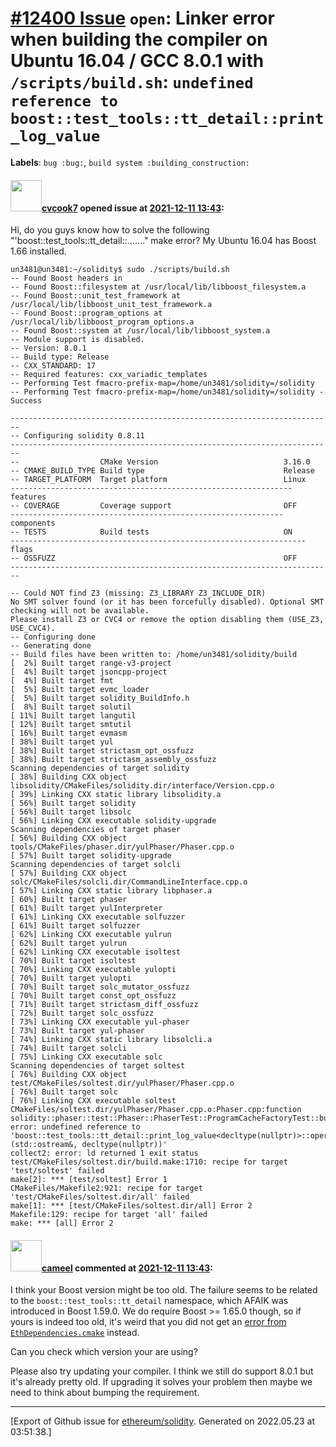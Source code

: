 # [\#12400 Issue](https://github.com/ethereum/solidity/issues/12400) `open`: Linker error when building the compiler on Ubuntu 16.04 / GCC 8.0.1 with `/scripts/build.sh`: `undefined reference to boost::test_tools::tt_detail::print_log_value`
**Labels**: `bug :bug:`, `build system :building_construction:`


#### <img src="https://avatars.githubusercontent.com/u/28863949?v=4" width="50">[cvcook7](https://github.com/cvcook7) opened issue at [2021-12-11 13:43](https://github.com/ethereum/solidity/issues/12400):

Hi, do you guys know how to solve the following "'boost::test_tools::tt_detail::......." make error? My Ubuntu 16.04 has Boost 1.66 installed.

```
un3481@un3481:~/solidity$ sudo ./scripts/build.sh 
-- Found Boost headers in 
-- Found Boost::filesystem at /usr/local/lib/libboost_filesystem.a
-- Found Boost::unit_test_framework at /usr/local/lib/libboost_unit_test_framework.a
-- Found Boost::program_options at /usr/local/lib/libboost_program_options.a
-- Found Boost::system at /usr/local/lib/libboost_system.a
-- Module support is disabled.
-- Version: 8.0.1
-- Build type: Release
-- CXX_STANDARD: 17
-- Required features: cxx_variadic_templates
-- Performing Test fmacro-prefix-map=/home/un3481/solidity=/solidity
-- Performing Test fmacro-prefix-map=/home/un3481/solidity=/solidity - Success

------------------------------------------------------------------------
-- Configuring solidity 0.8.11
------------------------------------------------------------------------
--                  CMake Version                            3.16.0
-- CMAKE_BUILD_TYPE Build type                               Release
-- TARGET_PLATFORM  Target platform                          Linux
--------------------------------------------------------------- features
-- COVERAGE         Coverage support                         OFF
------------------------------------------------------------- components
-- TESTS            Build tests                              ON
------------------------------------------------------------------ flags
-- OSSFUZZ                                                   OFF
------------------------------------------------------------------------

-- Could NOT find Z3 (missing: Z3_LIBRARY Z3_INCLUDE_DIR) 
No SMT solver found (or it has been forcefully disabled). Optional SMT checking will not be available.  
Please install Z3 or CVC4 or remove the option disabling them (USE_Z3, USE_CVC4).
-- Configuring done
-- Generating done
-- Build files have been written to: /home/un3481/solidity/build
[  2%] Built target range-v3-project
[  4%] Built target jsoncpp-project
[  4%] Built target fmt
[  5%] Built target evmc_loader
[  5%] Built target solidity_BuildInfo.h
[  8%] Built target solutil
[ 11%] Built target langutil
[ 12%] Built target smtutil
[ 16%] Built target evmasm
[ 38%] Built target yul
[ 38%] Built target strictasm_opt_ossfuzz
[ 38%] Built target strictasm_assembly_ossfuzz
Scanning dependencies of target solidity
[ 38%] Building CXX object libsolidity/CMakeFiles/solidity.dir/interface/Version.cpp.o
[ 39%] Linking CXX static library libsolidity.a
[ 56%] Built target solidity
[ 56%] Built target libsolc
[ 56%] Linking CXX executable solidity-upgrade
Scanning dependencies of target phaser
[ 56%] Building CXX object tools/CMakeFiles/phaser.dir/yulPhaser/Phaser.cpp.o
[ 57%] Built target solidity-upgrade
Scanning dependencies of target solcli
[ 57%] Building CXX object solc/CMakeFiles/solcli.dir/CommandLineInterface.cpp.o
[ 57%] Linking CXX static library libphaser.a
[ 60%] Built target phaser
[ 61%] Built target yulInterpreter
[ 61%] Linking CXX executable solfuzzer
[ 61%] Built target solfuzzer
[ 62%] Linking CXX executable yulrun
[ 62%] Built target yulrun
[ 62%] Linking CXX executable isoltest
[ 70%] Built target isoltest
[ 70%] Linking CXX executable yulopti
[ 70%] Built target yulopti
[ 70%] Built target solc_mutator_ossfuzz
[ 70%] Built target const_opt_ossfuzz
[ 71%] Built target strictasm_diff_ossfuzz
[ 72%] Built target solc_ossfuzz
[ 73%] Linking CXX executable yul-phaser
[ 73%] Built target yul-phaser
[ 74%] Linking CXX static library libsolcli.a
[ 74%] Built target solcli
[ 75%] Linking CXX executable solc
Scanning dependencies of target soltest
[ 76%] Building CXX object test/CMakeFiles/soltest.dir/yulPhaser/Phaser.cpp.o
[ 76%] Built target solc
[ 76%] Linking CXX executable soltest
CMakeFiles/soltest.dir/yulPhaser/Phaser.cpp.o:Phaser.cpp:function solidity::phaser::test::Phaser::PhaserTest::ProgramCacheFactoryTest::build_should_return_nullptr_for_each_input_program_if_cache_disabled::test_method(): error: undefined reference to 'boost::test_tools::tt_detail::print_log_value<decltype(nullptr)>::operator()(std::ostream&, decltype(nullptr))'
collect2: error: ld returned 1 exit status
test/CMakeFiles/soltest.dir/build.make:1710: recipe for target 'test/soltest' failed
make[2]: *** [test/soltest] Error 1
CMakeFiles/Makefile2:921: recipe for target 'test/CMakeFiles/soltest.dir/all' failed
make[1]: *** [test/CMakeFiles/soltest.dir/all] Error 2
Makefile:129: recipe for target 'all' failed
make: *** [all] Error 2

```

#### <img src="https://avatars.githubusercontent.com/u/137030?v=4" width="50">[cameel](https://github.com/cameel) commented at [2021-12-11 13:43](https://github.com/ethereum/solidity/issues/12400#issuecomment-996181993):

I think your Boost version might be too old. The failure seems to be related to the `boost::test_tools::tt_detail` namespace, which AFAIK was introduced in Boost 1.59.0. We do require Boost >= 1.65.0 though, so if yours is indeed too old, it's weird that you did not get an [error from `EthDependencies.cmake`](https://github.com/ethereum/solidity/blob/v0.8.10/cmake/EthDependencies.cmake#L40) instead.

Can you check which version your are using?

Please also try updating your compiler. I think we still do support 8.0.1 but it's already pretty old. If upgrading it solves your problem then maybe we need to think about bumping the requirement.


-------------------------------------------------------------------------------



[Export of Github issue for [ethereum/solidity](https://github.com/ethereum/solidity). Generated on 2022.05.23 at 03:51:38.]
